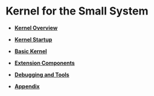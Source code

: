 # Kernel for the Small System<a name="EN-US_TOPIC_0000001171191693"></a>

-   **[Kernel Overview](kernel-small-overview.md)**  

-   **[Kernel Startup](kernel-small-start.md)**  

-   **[Basic Kernel](kernel-small-basics.md)**  

-   **[Extension Components](kernel-small-bundles.md)**  

-   **[Debugging and Tools](kernel-small-debug.md)**  

-   **[Appendix](kernel-small-apx.md)**  


